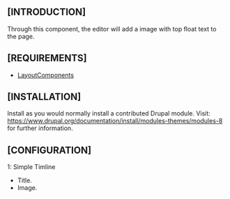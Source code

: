 [INTRODUCTION]
---------------------
Through this component, the editor will add a image with top float text to the page.

[REQUIREMENTS]
---------------------
- [LayoutComponents](https://www.drupal.org/project/layoutcomponents)

[INSTALLATION]
---------------------
Install as you would normally install a contributed Drupal module. Visit:
https://www.drupal.org/documentation/install/modules-themes/modules-8
for further information.

[CONFIGURATION]
---------------------
1:	Simple Timline
  - Title.
  - Image.
